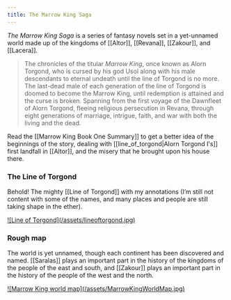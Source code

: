 ```yaml
---
title: The Marrow King Saga
---
```


_The Marrow King Saga_ is a series of fantasy novels set in a yet-unnamed world made up of the kingdoms of [[Altor]], [[Revana]], [[Zakour]], and [[Lacera]].

> The chronicles of the titular _Marrow King_, once known as Alorn Torgond, who is cursed by his god Usol along with his male descendants to eternal undeath until the line of Torgond is no more. The last-dead male of each generation of the line of Torgond is doomed to become the Marrow King, until redemption is attained and the curse is broken. Spanning from the first voyage of the Dawnfleet of Alorn Torgond, fleeing religious persecution in Revana, through eight generations of marriage, intrigue, faith, and war with both the living and the dead.

Read the [[Marrow King Book One Summary]] to get a better idea of the beginnings of the story, dealing with [[line_of_torgond|Alorn Torgond I's]] first landfall in [[Altor]], and the misery that he brought upon his house there.

### The Line of Torgond

Behold! The mighty [[Line of Torgond]] with my annotations (I’m still not content with some of the names, and many places and people are still taking shape in the ether).

<a href="/assets/lineoftorgond.jpg" class="img-link" title="The line of Torgond">
![Line of Torgond](/assets/lineoftorgond.jpg)
</a>

### Rough map

The world is yet unnamed, though each continent has been discovered and named. [[Saralas]] plays an important part in the history of the kingdoms of the people of the east and south, and [[Zakour]] plays an important part in the history of the people of the west and the north.

<a href="/assets/MarrowKingWorldMap.jpg" class="img-link" title="Marrow King world map">
![Marrow King world map](/assets/MarrowKingWorldMap.jpg)
</a>
